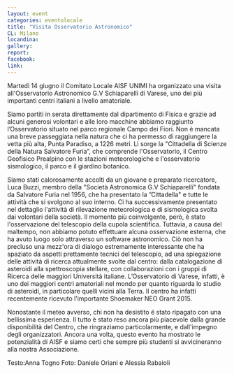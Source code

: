 ```yaml
---
layout: event
categories: eventolocale
title: "Visita Osservatorio Astronomico"
CL: Milano
locandina:
gallery:
report:
facebook: 
link:
---
```

Martedì 14 giugno il Comitato Locale AISF UNIMI ha organizzato una visita all'Osservatorio Astronomico G.V Schiaparelli di Varese, uno dei più importanti centri italiani a livello amatoriale. 

Siamo partiti in serata direttamente dal dipartimento di Fisica e grazie ad alcuni generosi volontari e alle loro macchine abbiamo raggiunto l’Osservatorio situato nel parco regionale Campo dei Fiori. Non è mancata una breve passeggiata nella natura che ci ha permesso di raggiungere la vetta più alta, Punta Paradiso, a 1226 metri. Lì sorge la "Cittadella di Scienze della Natura Salvatore Furia”, che comprende l'Osservatorio, il Centro Geofisico Prealpino con le stazioni meteorologiche e l'osservatorio sismologico, il parco e il giardino botanico.

Siamo stati calorosamente accolti da un giovane e preparato ricercatore, Luca Buzzi, membro della "Società Astronomica G.V Schiaparelli" fondata da Salvatore Furia nel 1956, che ha presentato la ”Cittadella" e tutte le attività che si svolgono al suo interno.
Ci ha successivamente presentato nel dettaglio l'attività di rilevazione meteorologica e di sismologica svolta dai volontari della società. Il momento più coinvolgente, però, è stato l'osservazione del telescopio della cupola scientifica. Tuttavia, a causa del maltempo, non abbiamo potuto effettuare alcuna osservazione esterna, che ha avuto luogo solo attraverso un software astronomico. Ciò non ha precluso una mezz'ora di dialogo estremamente interessante che ha spaziato da aspetti prettamente tecnici del telescopio,  ad una spiegazione delle attività di ricerca attualmente svolte dal centro: dalla catalogazione di asteroidi alla spettroscopia stellare, con collaborazioni con i gruppi di Ricerca delle maggiori Università italiane. 
L’Osservatorio di Varese, infatti, è uno dei maggiori centri amatoriali nel mondo per quanto riguarda lo studio di asteroidi, in particolare quelli vicini alla Terra. Il centro ha infatti recentemente ricevuto l’importante Shoemaker NEO Grant 2015.

Nonostante il meteo avverso, chi non ha desistito é stato ripagato con una bellissima esperienza. Il tutto è stato reso ancora più piacevole dalla grande disponibilità del Centro, che ringraziamo particolarmente, e dall'impegno degli organizzatori. Ancora una volta, questo evento ha mostrato le potenzialità di AISF e siamo certi che sempre più studenti si avvicineranno alla nostra Associazione.

Testo:Anna Togno
Foto: Daniele Oriani e Alessia Rabaioli
